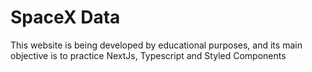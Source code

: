 # SpaceX Data

This website is being developed by educational purposes, and its main objective is to practice NextJs, Typescript and Styled Components
